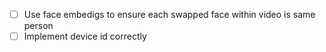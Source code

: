 - [ ] Use face embedigs to ensure each swapped face within video is same person
- [ ] Implement device id correctly